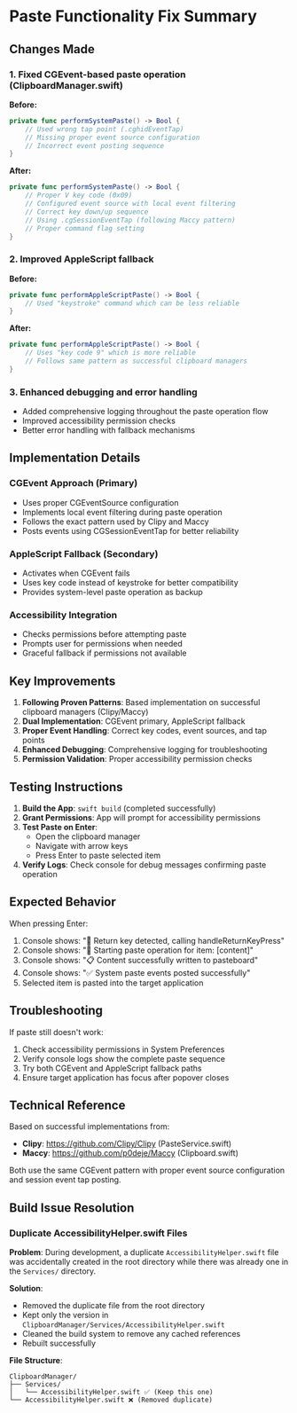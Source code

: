 # Paste Functionality Fix Summary

## Changes Made

### 1. Fixed CGEvent-based paste operation (ClipboardManager.swift)

**Before:**
```swift
private func performSystemPaste() -> Bool {
    // Used wrong tap point (.cghidEventTap)
    // Missing proper event source configuration
    // Incorrect event posting sequence
}
```

**After:**
```swift
private func performSystemPaste() -> Bool {
    // Proper V key code (0x09)
    // Configured event source with local event filtering
    // Correct key down/up sequence
    // Using .cgSessionEventTap (following Maccy pattern)
    // Proper command flag setting
}
```

### 2. Improved AppleScript fallback

**Before:**
```swift
private func performAppleScriptPaste() -> Bool {
    // Used "keystroke" command which can be less reliable
}
```

**After:**
```swift
private func performAppleScriptPaste() -> Bool {
    // Uses "key code 9" which is more reliable
    // Follows same pattern as successful clipboard managers
}
```

### 3. Enhanced debugging and error handling

- Added comprehensive logging throughout the paste operation flow
- Improved accessibility permission checks
- Better error handling with fallback mechanisms

## Implementation Details

### CGEvent Approach (Primary)
- Uses proper CGEventSource configuration
- Implements local event filtering during paste operation
- Follows the exact pattern used by Clipy and Maccy
- Posts events using CGSessionEventTap for better reliability

### AppleScript Fallback (Secondary)
- Activates when CGEvent fails
- Uses key code instead of keystroke for better compatibility
- Provides system-level paste operation as backup

### Accessibility Integration
- Checks permissions before attempting paste
- Prompts user for permissions when needed
- Graceful fallback if permissions not available

## Key Improvements

1. **Following Proven Patterns**: Based implementation on successful clipboard managers (Clipy/Maccy)
2. **Dual Implementation**: CGEvent primary, AppleScript fallback
3. **Proper Event Handling**: Correct key codes, event sources, and tap points
4. **Enhanced Debugging**: Comprehensive logging for troubleshooting
5. **Permission Validation**: Proper accessibility permission checks

## Testing Instructions

1. **Build the App**: `swift build` (completed successfully)
2. **Grant Permissions**: App will prompt for accessibility permissions
3. **Test Paste on Enter**: 
   - Open the clipboard manager
   - Navigate with arrow keys
   - Press Enter to paste selected item
4. **Verify Logs**: Check console for debug messages confirming paste operation

## Expected Behavior

When pressing Enter:
1. Console shows: "🎹 Return key detected, calling handleReturnKeyPress"
2. Console shows: "🚀 Starting paste operation for item: [content]"
3. Console shows: "📋 Content successfully written to pasteboard"
4. Console shows: "✅ System paste events posted successfully"
5. Selected item is pasted into the target application

## Troubleshooting

If paste still doesn't work:
1. Check accessibility permissions in System Preferences
2. Verify console logs show the complete paste sequence
3. Try both CGEvent and AppleScript fallback paths
4. Ensure target application has focus after popover closes

## Technical Reference

Based on successful implementations from:
- **Clipy**: https://github.com/Clipy/Clipy (PasteService.swift)
- **Maccy**: https://github.com/p0deje/Maccy (Clipboard.swift)

Both use the same CGEvent pattern with proper event source configuration and session event tap posting.

## Build Issue Resolution

### Duplicate AccessibilityHelper.swift Files

**Problem**: During development, a duplicate `AccessibilityHelper.swift` file was accidentally created in the root directory while there was already one in the `Services/` directory.

**Solution**: 
- Removed the duplicate file from the root directory
- Kept only the version in `ClipboardManager/Services/AccessibilityHelper.swift`
- Cleaned the build system to remove any cached references
- Rebuilt successfully

**File Structure**:
```
ClipboardManager/
├── Services/
│   └── AccessibilityHelper.swift ✅ (Keep this one)
└── AccessibilityHelper.swift ❌ (Removed duplicate)
```
